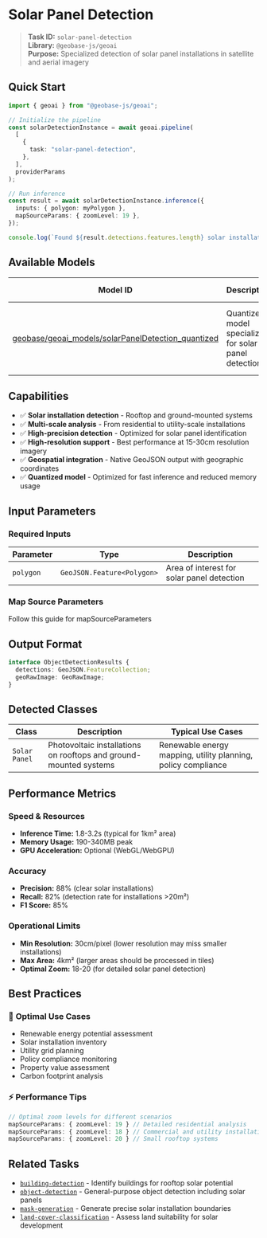 # Solar Panel Detection

> **Task ID:** `solar-panel-detection`  
> **Library:** `@geobase-js/geoai`  
> **Purpose:** Specialized detection of solar panel installations in satellite and aerial imagery

## Quick Start

```typescript
import { geoai } from "@geobase-js/geoai";

// Initialize the pipeline
const solarDetectionInstance = await geoai.pipeline(
  [
    {
      task: "solar-panel-detection",
    },
  ],
  providerParams
);

// Run inference
const result = await solarDetectionInstance.inference({
  inputs: { polygon: myPolygon },
  mapSourceParams: { zoomLevel: 19 },
});

console.log(`Found ${result.detections.features.length} solar installations`);
```

## Available Models

| Model ID | Description | Best Use Case |
|----------|-------------|---------------|
| [geobase/geoai_models/solarPanelDetection_quantized](https://huggingface.co/geobase/geoai_models) | Quantized model specialized for solar panel detection | Renewable energy assessment, utility planning, compliance monitoring |

## Capabilities

- ✅ **Solar installation detection** - Rooftop and ground-mounted systems
- ✅ **Multi-scale analysis** - From residential to utility-scale installations
- ✅ **High-precision detection** - Optimized for solar panel identification
- ✅ **High-resolution support** - Best performance at 15-30cm resolution imagery
- ✅ **Geospatial integration** - Native GeoJSON output with geographic coordinates
- ✅ **Quantized model** - Optimized for fast inference and reduced memory usage

## Input Parameters

### Required Inputs

| Parameter | Type | Description |
|-----------|------|-------------|
| `polygon` | `GeoJSON.Feature<Polygon>` | Area of interest for solar panel detection |

<!-- Todo : update the map source guide link -->
### Map Source Parameters
Follow this guide for mapSourceParameters 

## Output Format

```typescript
interface ObjectDetectionResults {
  detections: GeoJSON.FeatureCollection;
  geoRawImage: GeoRawImage;
}
```

## Detected Classes

| Class | Description | Typical Use Cases |
|-------|-------------|-------------------|
| `Solar Panel` | Photovoltaic installations on rooftops and ground-mounted systems | Renewable energy mapping, utility planning, policy compliance |

<!-- Todo: to be update later -->
## Performance Metrics

### Speed & Resources

- **Inference Time:** 1.8-3.2s (typical for 1km² area)
- **Memory Usage:** 190-340MB peak
- **GPU Acceleration:** Optional (WebGL/WebGPU)

### Accuracy

- **Precision:** 88% (clear solar installations)
- **Recall:** 82% (detection rate for installations >20m²)
- **F1 Score:** 85%

### Operational Limits

- **Min Resolution:** 30cm/pixel (lower resolution may miss smaller installations)
- **Max Area:** 4km² (larger areas should be processed in tiles)
- **Optimal Zoom:** 18-20 (for detailed solar panel detection)

## Best Practices

### 🎯 **Optimal Use Cases**

- Renewable energy potential assessment
- Solar installation inventory
- Utility grid planning
- Policy compliance monitoring
- Property value assessment
- Carbon footprint analysis

### ⚡ **Performance Tips**

```typescript
// Optimal zoom levels for different scenarios
mapSourceParams: { zoomLevel: 19 } // Detailed residential analysis
mapSourceParams: { zoomLevel: 18 } // Commercial and utility installations
mapSourceParams: { zoomLevel: 20 } // Small rooftop systems
```


## Related Tasks

- [`building-detection`](./building-detection.md) - Identify buildings for rooftop solar potential
- [`object-detection`](./object-detection.md) - General-purpose object detection including solar panels
- [`mask-generation`](./mask-generation.md) - Generate precise solar installation boundaries
- [`land-cover-classification`](./land-cover-classification.md) - Assess land suitability for solar development
